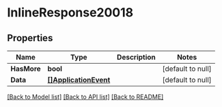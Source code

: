 # InlineResponse20018

## Properties
Name | Type | Description | Notes
------------ | ------------- | ------------- | -------------
**HasMore** | **bool** |  | [default to null]
**Data** | [**[]ApplicationEvent**](ApplicationEvent.md) |  | [default to null]

[[Back to Model list]](../README.md#documentation-for-models) [[Back to API list]](../README.md#documentation-for-api-endpoints) [[Back to README]](../README.md)


